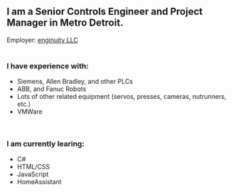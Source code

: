 ## I am a Senior Controls Engineer and Project Manager in Metro Detroit.

Employer: [enginuity LLC](https://eng-inuity.com)
<br><br>

### I have experience with:
  - Siemens, Allen Bradley, and other PLCs
  - ABB, and Fanuc Robots
  - Lots of other related equipment (servos, presses, cameras, nutrunners, etc.)
  - VMWare
<br>

### I am currently learing:
  - C#
  - HTML/CSS
  - JavaScript
  - HomeAssistant
<br>

<!--
**the-sheehan/the-sheehan** is a ✨ _special_ ✨ repository because its `README.md` (this file) appears on your GitHub profile.

Here are some ideas to get you started:

- 🔭 I’m currently working on ...
- 🌱 I’m currently learning ...
- 👯 I’m looking to collaborate on ...
- 🤔 I’m looking for help with ...
- 💬 Ask me about ...
- 📫 How to reach me: ...
- 😄 Pronouns: ...
- ⚡ Fun fact: ...
-->
